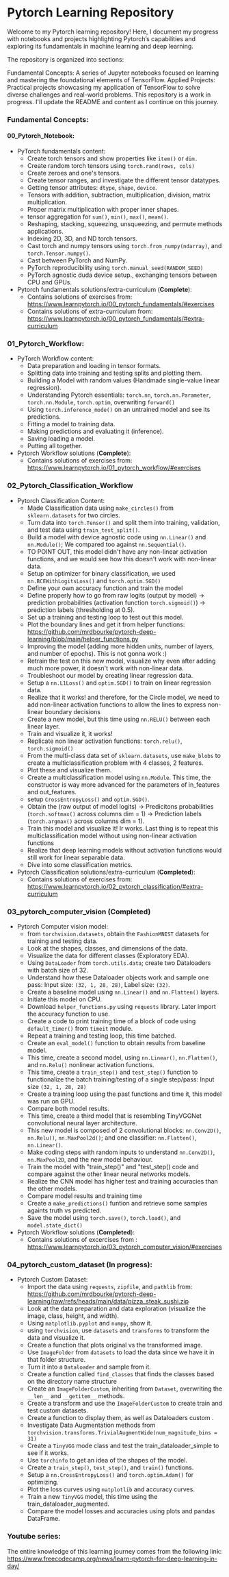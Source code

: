 # Pytorch Learning Repository

Welcome to my Pytorch learning repository! Here, I document my progress with notebooks and projects highlighting Pytorch’s capabilities and exploring its fundamentals in machine learning and deep learning.

The repository is organized into sections:

Fundamental Concepts: A series of Jupyter notebooks focused on learning and mastering the foundational elements of TensorFlow. Applied Projects: Practical projects showcasing my application of TensorFlow to solve diverse challenges and real-world problems. This repository is a work in progress. I'll update the README and content as I continue on this journey.

### Fundamental Concepts: 
#### 00_Pytorch_Notebook:
- PyTorch fundamentals content:
  * Create torch tensors and show properties like `item()` or `dim.`
  * Create random torch tensors using `torch.rand(rows, cols)`
  * Create zeroes and one's tensors.
  * Create tensor ranges, and investigate the different tensor datatypes.
  * Getting tensor attributes: `dtype`, `shape`, `device`.
  * Tensors with addition, subtraction, multiplication, division, matrix multiplication.
  * Proper matrix multiplication with proper inner shapes.
  * tensor aggregation for `sum()`, `min()`, `max()`, `mean()`.
  * Reshaping, stacking, squeezing, unsqueezing, and permute methods applications.
  * Indexing 2D, 3D, and ND torch tensors.
  * Cast torch and numpy tensors using `torch.from_numpy(ndarray)`, and `torch.Tensor.numpy()`.
  * Cast between PyTorch and NumPy.
  * PyTorch reproducibility using `torch.manual_seed(RANDOM_SEED)`
  * PyTorch agnostic duda device setup., exchanging tensors between CPU and GPUs.
- Pytorch fundamentals solutions/extra-curriculum (**Complete**):
  * Contains solutions of exercises from: https://www.learnpytorch.io/00_pytorch_fundamentals/#exercises
  * Contains solutions of extra-curriculum from: https://www.learnpytorch.io/00_pytorch_fundamentals/#extra-curriculum
### 01_Pytorch_Workflow:
- PyTorch Workflow content:
  * Data preparation and loading in tensor formats.
  * Splitting data into training and testing splits and plotting them.
  * Building a Model with random values (Handmade single-value linear regression).
  * Understanding Pytorch essentials: `torch.nn`, `torch.nn.Parameter`, `torch.nn.Module`,
    `torch.optim`, overwriting `forward()`
  * Using `torch.inference_mode()` on an untrained model and see its predictions.
  * Fitting a model to training data.
  * Making predictions and evaluating it (inference).
  * Saving loading a model.
  * Putting all together.
- Pytorch Workflow solutions (**Complete**):
  * Contains solutions of exercises from: https://www.learnpytorch.io/01_pytorch_workflow/#exercises
### 02_Pytorch_Classification_Workflow
- Pytorch Classification Content:
  * Made Classification data using `make_circles()` from `sklearn.datasets` for two circles.
  * Turn data into `torch.Tensor()` and split them into training, validation, and test data using `train_test_split()`.
  * Build a model with device agnostic code using `nn.Linear()` and `nn.Module()`; We compared too against `nn.Sequential()`.
  * TO POINT OUT, this model didn't have any non-linear activation functions, and we would see how this doesn't work with non-linear data.
  * Setup an optimizer for binary classification, we used `nn.BCEWithLogitsLoss()` and `torch.optim.SGD()`
  * Define your own accuracy function and train the model
  * Define properly how to go from raw logits (output by model) -> prediction probabilities (activation function `torch.sigmoid()`) -> prediction labels (thresholding at 0.5).
  * Set up a training and testing loop to test out this model.
  * Plot the boundary lines and get it from helper functions: https://github.com/mrdbourke/pytorch-deep-learning/blob/main/helper_functions.py
  * Improving the model (adding more hidden units, number of layers, and number of epochs). This is not gonna work :)
  * Retrain the test on this new model, visualize why even after adding much more power, it doesn't work with non-linear data.
  * Troubleshoot our model by creating linear regression data.
  * Setup a `nn.L1Loss()` and `optim.SGD()` to train on linear regression data.
  * Realize that it works! and therefore, for the Circle model, we need to add non-linear activation functions to allow the lines to express non-linear boundary decisions
  * Create a new model, but this time using `nn.RELU()` between each linear layer.
  * Train and visualize it, it works!
  * Replicate non linear activation functions: `torch.relu()`, `torch.sigmoid()`
  * From the multi-class data set of `sklearn.datasets`, use `make_blobs` to create a multiclassification problem with 4 classes, 2 features.
  * Plot these and visualize them.
  * Create a multiclassification model using `nn.Module`. This time, the constructor is way more advanced for the parameters of in_features and out_features.
  * setup `CrossEntropyLoss()` and `optim.SGD()`.
  * Obtain the (raw output of model logits) -> Predicitons probabilities (`torch.softmax()` across columns dim = 1) -> Prediction labels (`torch.argmax()` across columns dim = 1).
  * Train this model and visualize it! Ir works. Last thing is to repeat this multiclassification model without using non-linear activation functions
  * Realize that deep learning models without activation functions would still work for linear separable data.
  * Dive into some classification metrics.
- Pytorch Classification solutions/extra-curriculum (**Completed**):
  * Contains solutions of exercises from: https://www.learnpytorch.io/02_pytorch_classification/#extra-curriculum
### 03_pytorch_computer_vision (Completed)
- Pytorch Computer vision model:
  * from `torchvision.datasets`, obtain the `FashionMNIST` datasets for training and testing data.
  * Look at the shapes, classes, and dimensions of the data.
  * Visualize the data for different classes (Exploratory EDA).
  * Using `DataLoader` from `torch.utils.data`; create two Dataloaders with batch size of 32.
  * Understand how these Dataloader objects work and sample one pass: Input size: `(32, 1, 28, 28)`, Label size: `(32)`.
  * Create a baseline model using `nn.Linear()` and `nn.Flatten()` layers.
  * Initiate this model on CPU.
  * Download `helper_functions.py` using `requests` library. Later import the accuracy function to use.
  * Create a code to print training time of a block of code using `default_timer()` from `timeit` module.
  * Repeat a training and testing loop, this time batched.
  * Create an `eval_model()` function to obtain results from baseline model.
  * This time, create a second model, using `nn.Linear()`, `nn.Flatten()`, and `nn.Relu()` nonlinear activation functions.
  * This time, create a `train_step()` and `test_step()` function to functionalize the batch training/testing of a single step/pass: Input size `(32, 1, 28, 28)`
  * Create a training loop using the past functions and time it, this model was run on GPU.
  * Compare both model results.
  * This time, create a third model that is resembling TinyVGGNet convolutional neural layer architecture.
  * This new model is composed of 2 convolutional blocks: `nn.Conv2D()`, `nn.Relu()`, `nn.MaxPool2d()`; and one classifier: `nn.Flatten()`, `nn.Linear()`.
  * Make coding steps with random inputs to understand `nn.Conv2D()`, `nn.MaxPool2D`, and the new model behaviour.
  * Train the model with "train_step()" and "test_step() code and compare against the other linear neural networks models.
  * Realize the CNN model has higher test and training accuracies than the other models.
  * Compare model results and training time
  * Create a `make_predictions()` funtion and retrieve some samples againts truth vs predicted.
  * Save the model using `torch.save()`, `torch.load()`, and `model.state_dict()`
- Pytorch Workflow solutions (**Completed**):
  * Contains solutions of excercises from : https://www.learnpytorch.io/03_pytorch_computer_vision/#exercises
### 04_pytorch_custom_dataset (In progress):
- Pytorch Custom Dataset:
  * Import the data using `requests`, `zipfile`, and `pathlib` from: https://github.com/mrdbourke/pytorch-deep-learning/raw/refs/heads/main/data/pizza_steak_sushi.zip
  * Look at the data preparation and data exploration (visualize the image, class, height, and width).
  * Using `matplotlib.pyplot` and `numpy`, show it.
  * using `torchvision`, use `datasets` and `transforms` to transform the data and visualize it.
  * Create a function that plots original vs the transformed image.
  * Use `ImageFolder` from `datasets` to load the data since we have it in that folder structure.
  * Turn it into a `Dataloader` and sample from it.
  * Create a function called `find_classes` that finds the classes based on the directory name structure
  * Create an `ImageFolderCustom`, inheriting from `Dataset`, overwriting the `__len__` and `__getitem__` methods.
  * Create a transform and use the `ImageFolderCustom` to create train and test custom datasets.
  * Create a function to display them, as well as Dataloaders custom .
  * Investigate Data Augmentation methods from `torchvision.transforms.TrivialAugmentWide(num_magnitude_bins = 31)`
  * Create a `TinyVGG` mode class and test the train_dataloader_simple to see if it works.
  * Use `torchinfo` to get an idea of the shapes of the model.
  * Create a `train_step()`, `test_step()`, and `train()` functions.
  * Setup a `nn.CrossEntropyLoss()` and `torch.optim.Adam()` for optimizing.
  * Plot the loss curves using `matplotlib` and accuracy curves.
  * Train a new `TinyVGG` model, this time using the train_dataloader_augmented.
  * Compare the model losses and accuracies using plots and pandas DataFrame.
### Youtube series:
The entire knowledge of this learning journey comes from the following link: https://www.freecodecamp.org/news/learn-pytorch-for-deep-learning-in-day/
